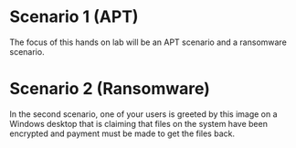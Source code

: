 # Scenario 1 (APT)

The focus of this hands on lab will be an APT scenario and a ransomware scenario.

# Scenario 2 (Ransomware)

In the second scenario, one of your users is greeted by this image on a Windows desktop that is claiming that files on the system have been encrypted and payment must be made to get the files back.